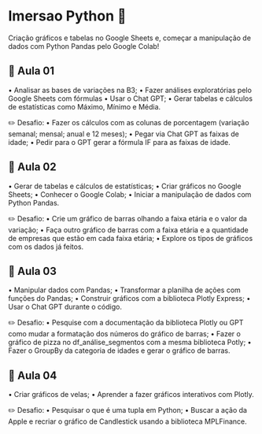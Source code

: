 # Imersao Python :snake:

Criação gráficos e tabelas no Google Sheets e, começar a manipulação de dados com Python Pandas pelo Google Colab!

## :closed_book: Aula 01 
•	Analisar as bases de variações na B3;
•	Fazer análises exploratórias pelo Google Sheets com fórmulas
•	Usar o Chat GPT;
•	Gerar tabelas e cálculos de estatísticas como Máximo, Mínimo e Média.

:pencil2: Desafio:
•	Fazer os cálculos com as colunas de porcentagem (variação semanal; mensal; anual e 12 meses);
•	Pegar via Chat GPT as faixas de idade;
•	Pedir para o GPT gerar a fórmula IF para as faixas de idade.


## :orange_book: Aula 02
•	Gerar de tabelas e cálculos de estatísticas;
•	Criar gráficos no Google Sheets;
•	Conhecer o Google Colab;
•	Iniciar a manipulação de dados com Python Pandas.

:pencil2: Desafio:
•	Crie um gráfico de barras olhando a faixa etária e o valor da variação;
•	Faça outro gráfico de barras com a faixa etária e a quantidade de empresas que estão em cada faixa etária;
•	Explore os tipos de gráficos com os dados já feitos.


## :blue_book: Aula 03
•	Manipular dados com Pandas;
•	Transformar a planilha de ações com funções do Pandas;
•	Construir gráficos com a biblioteca Plotly Express;
•	Usar o Chat GPT durante o código.

:pencil2: Desafio: 
•	Pesquise com a documentação da biblioteca Plotly ou GPT como mudar a formatação dos números do gráfico de barras;
•	Fazer o gráfico de pizza no df_análise_segmentos com a mesma biblioteca Potly;
•	Fazer o GroupBy da categoria de idades e gerar o gráfico de barras.


## :green_book: Aula 04
•	Criar gráficos de velas;
•	Aprender a fazer gráficos interativos com Plotly.

:pencil2: Desafio:
•	Pesquisar o que é uma tupla em Python;
•	Buscar a ação da Apple e recriar o gráfico de Candlestick usando a biblioteca MPLFinance.
